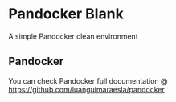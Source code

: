 # Pandocker Blank
A simple Pandocker clean environment

## Pandocker
You can check Pandocker full documentation @ https://github.com/luanguimaraesla/pandocker
